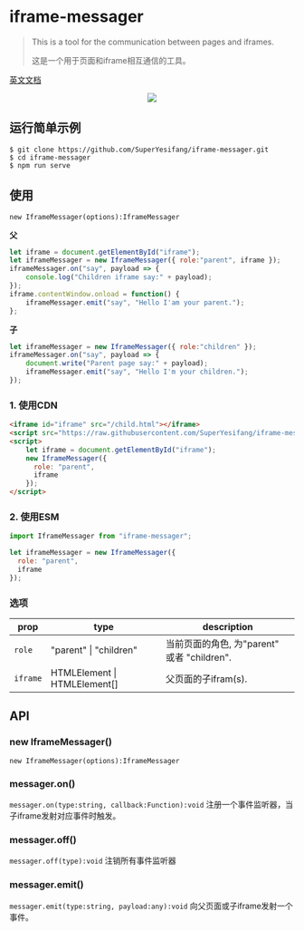 # iframe-messager

> This is a tool for the communication between pages and iframes.
> 
> 这是一个用于页面和iframe相互通信的工具。

[英文文档](../README.md)

<div align="center">
  <a href="https://nodei.co/npm/iframe-messager/"><img src="https://nodei.co/npm/iframe-messager.png?downloads=true&downloadRank=true&stars=true"></a>
</div>

## 运行简单示例

```shell
$ git clone https://github.com/SuperYesifang/iframe-messager.git
$ cd iframe-messager
$ npm run serve
```

## 使用
`new IframeMessager(options):IframeMessager`

**父**
```js
let iframe = document.getElementById("iframe");
let iframeMessager = new IframeMessager({ role:"parent", iframe });
iframeMessager.on("say", payload => {
	console.log("Children iframe say:" + payload);
});
iframe.contentWindow.onload = function() {
	iframeMessager.emit("say", "Hello I'am your parent.");
};
```

**子**
```js
let iframeMessager = new IframeMessager({ role:"children" });
iframeMessager.on("say", payload => {
	document.write("Parent page say:" + payload);
	iframeMessager.emit("say", "Hello I'm your children.");
});
```

### 1. 使用CDN

```html
<iframe id="iframe" src="/child.html"></iframe>
<script src="https://raw.githubusercontent.com/SuperYesifang/iframe-messager/master/dist/IframeMessager.cdn.js"></script>
<script>
	let iframe = document.getElementById("iframe");
	new IframeMessager({
	  role: "parent",
	  iframe
	});
</script>
```

### 2. 使用ESM

```js
import IframeMessager from "iframe-messager";

let iframeMessager = new IframeMessager({
  role: "parent",
  iframe
});
```

### 选项
| prop | type | description |
| -- | -- | -- |
| `role` | "parent" \| "children" | 当前页面的角色, 为"parent" 或者 "children". |
| `iframe` | HTMLElement \| HTMLElement[] | 父页面的子ifram(s). |

## API

### new IframeMessager()
`new IframeMessager(options):IframeMessager`

### messager.on()
`messager.on(type:string, callback:Function):void`
注册一个事件监听器，当子iframe发射对应事件时触发。

### messager.off()
`messager.off(type):void`
注销所有事件监听器

### messager.emit()
`messager.emit(type:string, payload:any):void`
向父页面或子iframe发射一个事件。
